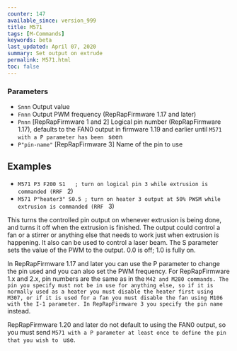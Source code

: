 ```yaml
---
counter: 147
available_since: version_999
title: M571
tags: [M-Commands] 
keywords: beta 
last_updated: April 07, 2020 
summary: Set output on extrude 
permalink: M571.html
toc: false 
---
```



### Parameters

* `Snnn` Output value
* `Fnnn` Output PWM frequency (RepRapFirmware 1.17 and later)
* `Pnnn` [RepRapFirmware 1 and 2] Logical pin number (RepRapFirmware 1.17), defaults to the FAN0 output in firmware 1.19 and earlier until ` M571 with a P parameter has been  ` seen
* `P"pin-name"` [RepRapFirmware 3] Name of the pin to use

## Examples

* ` M571 P3 F200 S1   ; turn on logical pin 3 while extrusion is commanded (RRF  ` 2)
* ` M571 P"heater3" S0.5 ; turn on heater 3 output at 50% PWSM while extrusion is commanded (RRF  ` 3)

This turns the controlled pin output on whenever extrusion is being done, and turns it off when the extrusion is finished. The output could control a fan or a stirrer or anything else that needs to work just when extrusion is happening. It also can be used to control a laser beam. The S parameter sets the value of the PWM to the output. 0.0 is off; 1.0 is fully on.

In RepRapFirmware 1.17 and later you can use the P parameter to change the pin used and you can also set the PWM frequency. For RepRapFirmware 1.x and 2.x, pin numbers are the same as in the ` M42 and M280 commands. The pin you specify must not be in use for anything else, so if it is normally used as a heater you must disable the heater first using M307, or if it is used for a fan you must disable the fan using M106 with the I-1 parameter. In RepRapFirmware 3 you specify the pin name  ` instead.

RepRapFirmware 1.20 and later do not default to using the FAN0 output, so you must send ` M571 with a P parameter at least once to define the pin that you wish to  ` use.

